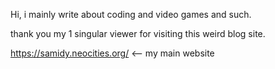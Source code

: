 Hi, i mainly write about coding and video games and such.

thank you my 1 singular viewer for visiting this weird blog site.

https://samidy.neocities.org/ <-- my main website
